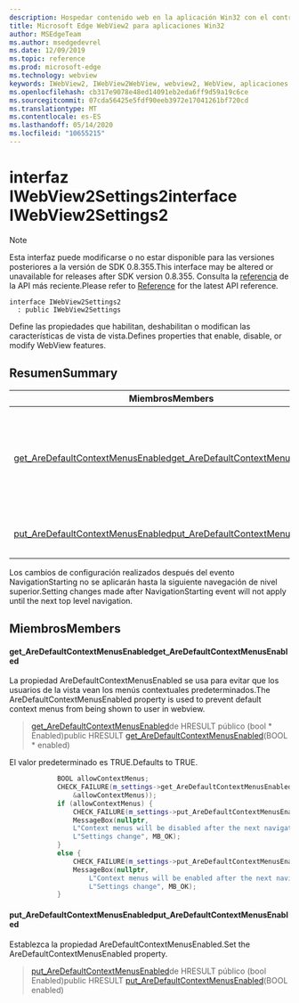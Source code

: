 ```yaml
---
description: Hospedar contenido web en la aplicación Win32 con el control Microsoft Edge WebView2
title: Microsoft Edge WebView2 para aplicaciones Win32
author: MSEdgeTeam
ms.author: msedgedevrel
ms.date: 12/09/2019
ms.topic: reference
ms.prod: microsoft-edge
ms.technology: webview
keywords: IWebView2, IWebView2WebView, webview2, WebView, aplicaciones Win32, Win32, Edge
ms.openlocfilehash: cb317e9078e48ed14091eb2eda6ff9d59a19c6ce
ms.sourcegitcommit: 07cda56425e5fdf90eeb3972e17041261bf720cd
ms.translationtype: MT
ms.contentlocale: es-ES
ms.lasthandoff: 05/14/2020
ms.locfileid: "10655215"
---
```

# <span data-ttu-id="69cea-104">interfaz IWebView2Settings2</span><span class="sxs-lookup"><span data-stu-id="69cea-104">interface IWebView2Settings2</span></span> 

> [!NOTE]
> <span data-ttu-id="69cea-105">Esta interfaz puede modificarse o no estar disponible para las versiones posteriores a la versión de SDK 0.8.355.</span><span class="sxs-lookup"><span data-stu-id="69cea-105">This interface may be altered or unavailable for releases after SDK version 0.8.355.</span></span> <span data-ttu-id="69cea-106">Consulta la [referencia](../../../webview2-api-reference.md) de la API más reciente.</span><span class="sxs-lookup"><span data-stu-id="69cea-106">Please refer to [Reference](../../../webview2-api-reference.md) for the latest API reference.</span></span>

```
interface IWebView2Settings2
  : public IWebView2Settings
```

<span data-ttu-id="69cea-107">Define las propiedades que habilitan, deshabilitan o modifican las características de vista de vista.</span><span class="sxs-lookup"><span data-stu-id="69cea-107">Defines properties that enable, disable, or modify WebView features.</span></span>

## <span data-ttu-id="69cea-108">Resumen</span><span class="sxs-lookup"><span data-stu-id="69cea-108">Summary</span></span>

 <span data-ttu-id="69cea-109">Miembros</span><span class="sxs-lookup"><span data-stu-id="69cea-109">Members</span></span>                        | <span data-ttu-id="69cea-110">Descripciones</span><span class="sxs-lookup"><span data-stu-id="69cea-110">Descriptions</span></span>
--------------------------------|---------------------------------------------
[<span data-ttu-id="69cea-111">get_AreDefaultContextMenusEnabled</span><span class="sxs-lookup"><span data-stu-id="69cea-111">get_AreDefaultContextMenusEnabled</span></span>](#get_aredefaultcontextmenusenabled) | <span data-ttu-id="69cea-112">La propiedad AreDefaultContextMenusEnabled se usa para evitar que los usuarios de la vista vean los menús contextuales predeterminados.</span><span class="sxs-lookup"><span data-stu-id="69cea-112">The AreDefaultContextMenusEnabled property is used to prevent default context menus from being shown to user in webview.</span></span>
[<span data-ttu-id="69cea-113">put_AreDefaultContextMenusEnabled</span><span class="sxs-lookup"><span data-stu-id="69cea-113">put_AreDefaultContextMenusEnabled</span></span>](#put_aredefaultcontextmenusenabled) | <span data-ttu-id="69cea-114">Establezca la propiedad AreDefaultContextMenusEnabled.</span><span class="sxs-lookup"><span data-stu-id="69cea-114">Set the AreDefaultContextMenusEnabled property.</span></span>

<span data-ttu-id="69cea-115">Los cambios de configuración realizados después del evento NavigationStarting no se aplicarán hasta la siguiente navegación de nivel superior.</span><span class="sxs-lookup"><span data-stu-id="69cea-115">Setting changes made after NavigationStarting event will not apply until the next top level navigation.</span></span>

## <span data-ttu-id="69cea-116">Miembros</span><span class="sxs-lookup"><span data-stu-id="69cea-116">Members</span></span>

#### <span data-ttu-id="69cea-117">get_AreDefaultContextMenusEnabled</span><span class="sxs-lookup"><span data-stu-id="69cea-117">get_AreDefaultContextMenusEnabled</span></span> 

<span data-ttu-id="69cea-118">La propiedad AreDefaultContextMenusEnabled se usa para evitar que los usuarios de la vista vean los menús contextuales predeterminados.</span><span class="sxs-lookup"><span data-stu-id="69cea-118">The AreDefaultContextMenusEnabled property is used to prevent default context menus from being shown to user in webview.</span></span>

> <span data-ttu-id="69cea-119">[get_AreDefaultContextMenusEnabled](#get_aredefaultcontextmenusenabled)de HRESULT público (bool \* Enabled)</span><span class="sxs-lookup"><span data-stu-id="69cea-119">public HRESULT [get_AreDefaultContextMenusEnabled](#get_aredefaultcontextmenusenabled)(BOOL \* enabled)</span></span>

<span data-ttu-id="69cea-120">El valor predeterminado es TRUE.</span><span class="sxs-lookup"><span data-stu-id="69cea-120">Defaults to TRUE.</span></span>

```cpp
            BOOL allowContextMenus;
            CHECK_FAILURE(m_settings->get_AreDefaultContextMenusEnabled(
                &allowContextMenus));
            if (allowContextMenus) {
                CHECK_FAILURE(m_settings->put_AreDefaultContextMenusEnabled(FALSE));
                MessageBox(nullptr,
                L"Context menus will be disabled after the next navigation.",
                L"Settings change", MB_OK);
            }
            else {
                CHECK_FAILURE(m_settings->put_AreDefaultContextMenusEnabled(TRUE));
                MessageBox(nullptr,
                    L"Context menus will be enabled after the next navigation.",
                    L"Settings change", MB_OK);
            }
```

#### <span data-ttu-id="69cea-121">put_AreDefaultContextMenusEnabled</span><span class="sxs-lookup"><span data-stu-id="69cea-121">put_AreDefaultContextMenusEnabled</span></span> 

<span data-ttu-id="69cea-122">Establezca la propiedad AreDefaultContextMenusEnabled.</span><span class="sxs-lookup"><span data-stu-id="69cea-122">Set the AreDefaultContextMenusEnabled property.</span></span>

> <span data-ttu-id="69cea-123">[put_AreDefaultContextMenusEnabled](#put_aredefaultcontextmenusenabled)de HRESULT público (bool Enabled)</span><span class="sxs-lookup"><span data-stu-id="69cea-123">public HRESULT [put_AreDefaultContextMenusEnabled](#put_aredefaultcontextmenusenabled)(BOOL enabled)</span></span>

